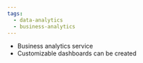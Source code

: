 ```yaml
---
tags:
  - data-analytics
  - business-analytics
---
```

- Business analytics service
- Customizable dashboards can be created